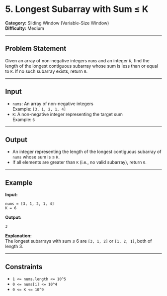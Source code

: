 # 5. Longest Subarray with Sum ≤ K

**Category:** Sliding Window (Variable-Size Window)  
**Difficulty:** Medium

---

## Problem Statement

Given an array of non-negative integers `nums` and an integer `K`, find the length of the longest contiguous subarray whose sum is less than or equal to `K`. If no such subarray exists, return `0`.

---

## Input

-   `nums`: An array of non-negative integers  
    Example: `[3, 1, 2, 1, 4]`
-   `K`: A non-negative integer representing the target sum  
    Example: `6`

---

## Output

-   An integer representing the length of the longest contiguous subarray of `nums` whose sum is ≤ `K`.
-   If all elements are greater than `K` (i.e., no valid subarray), return `0`.

---

## Example

**Input:**

```
nums = [3, 1, 2, 1, 4]
K = 6
```

**Output:**

```
3
```

**Explanation:**  
The longest subarrays with sum ≤ 6 are `[3, 1, 2]` or `[1, 2, 1]`, both of length 3.

---

## Constraints

-   `1 <= nums.length <= 10^5`
-   `0 <= nums[i] <= 10^4`
-   `0 <= K <= 10^9`
